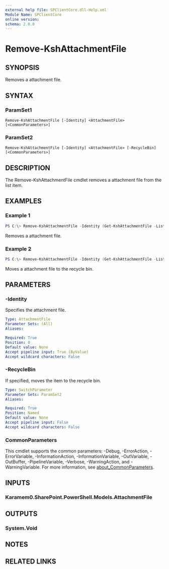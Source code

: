 ```yaml
---
external help file: SPClientCore.dll-Help.xml
Module Name: SPClientCore
online version:
schema: 2.0.0
---
```


# Remove-KshAttachmentFile

## SYNOPSIS
Removes a attachment file.

## SYNTAX

### ParamSet1
```
Remove-KshAttachmentFile [-Identity] <AttachmentFile> [<CommonParameters>]
```

### ParamSet2
```
Remove-KshAttachmentFile [-Identity] <AttachmentFile> [-RecycleBin] [<CommonParameters>]
```

## DESCRIPTION
The Remove-KshAttachmentFile cmdlet removes a attachment file from the list item.

## EXAMPLES

### Example 1
```powershell
PS C:\> Remove-KshAttachmentFile -Identity (Get-KshAttachmentFile -ListItem (Get-KshListItem -List (Get-KshList -ListTitle 'Announcements') -ItemId 1) -FileName 'README.txt')
```

Removes a attachment file.

### Example 2
```powershell
PS C:\> Remove-KshAttachmentFile -Identity (Get-KshAttachmentFile -ListItem (Get-KshListItem -List (Get-KshList -ListTitle 'Announcements') -ItemId 1) -FileName 'README.txt') -RecycleBin
```

Moves a attachment file to the recycle bin.

## PARAMETERS

### -Identity
Specifies the attachment file.

```yaml
Type: AttachmentFile
Parameter Sets: (All)
Aliases:

Required: True
Position: 0
Default value: None
Accept pipeline input: True (ByValue)
Accept wildcard characters: False
```

### -RecycleBin
If specified, moves the item to the recycle bin.

```yaml
Type: SwitchParameter
Parameter Sets: ParamSet2
Aliases:

Required: True
Position: Named
Default value: None
Accept pipeline input: False
Accept wildcard characters: False
```

### CommonParameters
This cmdlet supports the common parameters: -Debug, -ErrorAction, -ErrorVariable, -InformationAction, -InformationVariable, -OutVariable, -OutBuffer, -PipelineVariable, -Verbose, -WarningAction, and -WarningVariable. For more information, see [about_CommonParameters](http://go.microsoft.com/fwlink/?LinkID=113216).

## INPUTS

### Karamem0.SharePoint.PowerShell.Models.AttachmentFile

## OUTPUTS

### System.Void

## NOTES

## RELATED LINKS
